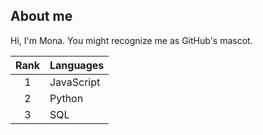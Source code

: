 ## About me

Hi, I'm Mona. You might recognize me as GitHub's mascot.

| Rank | Languages |
|:----:|-----------|
|     1| JavaScript|
|     2| Python    |
|     3| SQL       |
